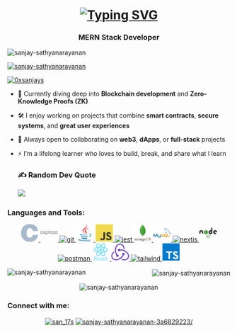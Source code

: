 <h1 align="center"><a href="https://git.io/typing-svg"><img src="https://readme-typing-svg.herokuapp.com?font=Fira+Code&pause=1000&center=true&vCenter=true&width=435&lines=+Hey%F0%9F%91%8B!!+I'm+Sanjay+Sathyanarayanan!" alt="Typing SVG" /></a></h1>

<h3 align="center">MERN Stack Developer</h3>

<p align="left"> <img src="https://komarev.com/ghpvc/?username=sanjay-sathyanarayanan&label=Profile%20views&color=0e75b6&style=flat" alt="sanjay-sathyanarayanan" /> </p>

<p align="left"> <a href="https://github.com/ryo-ma/github-profile-trophy"><img src="https://github-profile-trophy.vercel.app/?username=sanjay-sathyanarayanan" alt="sanjay-sathyanarayanan" /></a> </p>

<p align="left"> <a href="https://twitter.com/0xsanjays" target="blank"><img src="https://img.shields.io/twitter/follow/0xsanjays?logo=twitter&style=for-the-badge" alt="0xsanjays" /></a> </p>

- 🌱 Currently diving deep into **Blockchain development** and **Zero-Knowledge Proofs (ZK)**
- 🛠️ I enjoy working on projects that combine **smart contracts**, **secure systems**, and **great user experiences**
- 👯 Always open to collaborating on **web3**, **dApps**, or **full-stack** projects
- ⚡ I’m a lifelong learner who loves to build, break, and share what I learn


  ### ✍️ Random Dev Quote
  ![](https://quotes-github-readme.vercel.app/api?type=horizontal&theme=radical)



<h3 align="left">Languages and Tools:</h3>
<p align="center"> <a href="https://www.cprogramming.com/" target="_blank" rel="noreferrer"> <img src="https://raw.githubusercontent.com/devicons/devicon/master/icons/c/c-original.svg" alt="c" width="40" height="40"/> </a> <a href="https://expressjs.com" target="_blank" rel="noreferrer"> <img src="https://raw.githubusercontent.com/devicons/devicon/master/icons/express/express-original-wordmark.svg" alt="express" width="40" height="40"/> </a> <a href="https://git-scm.com/" target="_blank" rel="noreferrer"> <img src="https://www.vectorlogo.zone/logos/git-scm/git-scm-icon.svg" alt="git" width="40" height="40"/> </a> <a href="https://www.java.com" target="_blank" rel="noreferrer"> <img src="https://raw.githubusercontent.com/devicons/devicon/master/icons/java/java-original.svg" alt="java" width="40" height="40"/> </a> <a href="https://developer.mozilla.org/en-US/docs/Web/JavaScript" target="_blank" rel="noreferrer"> <img src="https://raw.githubusercontent.com/devicons/devicon/master/icons/javascript/javascript-original.svg" alt="javascript" width="40" height="40"/> </a> <a href="https://jestjs.io" target="_blank" rel="noreferrer"> <img src="https://www.vectorlogo.zone/logos/jestjsio/jestjsio-icon.svg" alt="jest" width="40" height="40"/> </a> <a href="https://www.mongodb.com/" target="_blank" rel="noreferrer"> <img src="https://raw.githubusercontent.com/devicons/devicon/master/icons/mongodb/mongodb-original-wordmark.svg" alt="mongodb" width="40" height="40"/> </a> <a href="https://www.mysql.com/" target="_blank" rel="noreferrer"> <img src="https://raw.githubusercontent.com/devicons/devicon/master/icons/mysql/mysql-original-wordmark.svg" alt="mysql" width="40" height="40"/> </a> <a href="https://nextjs.org/" target="_blank" rel="noreferrer"> <img src="https://cdn.worldvectorlogo.com/logos/nextjs-2.svg" alt="nextjs" width="40" height="40"/> </a> <a href="https://nodejs.org" target="_blank" rel="noreferrer"> <img src="https://raw.githubusercontent.com/devicons/devicon/master/icons/nodejs/nodejs-original-wordmark.svg" alt="nodejs" width="40" height="40"/> </a> <a href="https://postman.com" target="_blank" rel="noreferrer"> <img src="https://www.vectorlogo.zone/logos/getpostman/getpostman-icon.svg" alt="postman" width="40" height="40"/> </a> <a href="https://reactjs.org/" target="_blank" rel="noreferrer"> <img src="https://raw.githubusercontent.com/devicons/devicon/master/icons/react/react-original-wordmark.svg" alt="react" width="40" height="40"/> </a> <a href="https://redux.js.org" target="_blank" rel="noreferrer"> <img src="https://raw.githubusercontent.com/devicons/devicon/master/icons/redux/redux-original.svg" alt="redux" width="40" height="40"/> </a> <a href="https://tailwindcss.com/" target="_blank" rel="noreferrer"> <img src="https://www.vectorlogo.zone/logos/tailwindcss/tailwindcss-icon.svg" alt="tailwind" width="40" height="40"/> </a> <a href="https://www.typescriptlang.org/" target="_blank" rel="noreferrer"> <img src="https://raw.githubusercontent.com/devicons/devicon/master/icons/typescript/typescript-original.svg" alt="typescript" width="40" height="40"/> </a> </p>

<p align="left"><img align="left" src="https://github-readme-stats.vercel.app/api/top-langs?username=sanjay-sathyanarayanan&show_icons=true&locale=en&layout=compact" alt="sanjay-sathyanarayanan" /></p>

<p align="right">&nbsp;<img align="center" src="https://github-readme-stats.vercel.app/api?username=sanjay-sathyanarayanan&show_icons=true&locale=en" alt="sanjay-sathyanarayanan" /></p>

<p align="center"><img align="center" src="https://github-readme-streak-stats.herokuapp.com/?user=sanjay-sathyanarayanan&" alt="sanjay-sathyanarayanan" /></p>

<h3 align="left">Connect with me:</h3>
<p align="center">
<a href="https://twitter.com/san_17s" target="blank"><img align="center" src="https://raw.githubusercontent.com/rahuldkjain/github-profile-readme-generator/master/src/images/icons/Social/twitter.svg" alt="san_17s" height="30" width="40" /></a>
<a href="https://linkedin.com/in/sanjay-sathyanarayanan-3a6829223/" target="blank"><img align="center" src="https://raw.githubusercontent.com/rahuldkjain/github-profile-readme-generator/master/src/images/icons/Social/linked-in-alt.svg" alt="sanjay-sathyanarayanan-3a6829223/" height="30" width="40" /></a>
</p>
